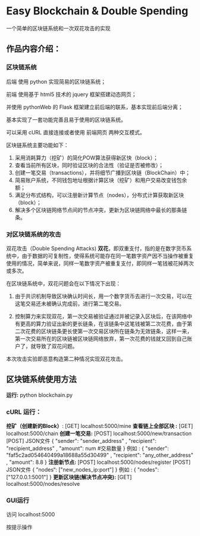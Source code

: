# Easy Blockchain & Double Spending
一个简单的区块链系统和一次双花攻击的实现

  ## 作品内容介绍：  

### 区块链系统  

后端 使用 python 实现简易的区块链系统；  

前端 使用基于 html5 技术的 jquery 框架搭建动态网页；  

并使用 pythonWeb 的 Flask 框架建立前后端的联系，基本实现前后端分离；  

基本实现了一套功能完善且易于使用的区块链系统。  

可以采用 cURL 直接连接或者使用 前端网页 两种交互模式。  

区块链系统主要功能如下：  

1. 采用消耗算力（挖矿）的简化POW算法获得新区快（block）；  
2. 查看当前所有区块，同时验证区块的合法性（验证是否被修改）；  
3.  创建一笔交易（transactions），并将细节广播到区块链（BlockChain）中；  
4.  简易账户系统，不同钱包地址根据计算区块（挖矿）和用户交易改变钱包余额；  
5. 满足分布式结构，可以注册新计算节点（nodes），分布式计算获取新区块（block）； 
6.  解决多个区块链网络节点间的节点冲突，更新为区块链网络中最长的那条链条。  

### 对区块链系统的攻击  

双花攻击（Double Spending Attacks)   **双花**，即双重支付，指的是在数字货币系统中，由于数据的可复制性，使得系统可能存在同一笔数字资产因不当操作被重复使用的情况，简单来说，同样一笔数字资产被重复支付，即同样一笔钱被花掉两次或多次。  

在区块链系统中，双花问题会在以下情况下出现：  

1. 由于共识机制导致区块确认时间长，用一个数字货币去进行一次交易，可以在这笔交易还未被确认完成前，进行第二笔交易。  

2. 控制算力来实现双花，第一次交易被验证通过并被记录入区块后，在该网络中有更高的算力验证出新的更长链条，在该链条中这笔钱被第二次花费，由于第二次花费的区块链条更长使第一次交易区块所在链条为无效链条，这样一来，第一次交易所在的区块链被区块链网络放弃，第一次花费的钱就又回到自己账户了，就导致了双花问题。 

本次攻击实验即恶意构造第二种情况实现双花攻击。     

## 区块链系统使用方法

**运行:** python blockchain.py

### cURL 运行：
**挖矿（创建新的Block）**:  [GET] localhost:5000/mine
**查看链上全部区块 :** [GET] localhost:5000/chain
**创建一笔交易:** [POST] localhost:5000/new/transaction
        [POST] JSON文件
        {
            "sender": "sender_address" ,
            "recipient": "recipient_address" ,
            "amount": num #交易数量
        }
        例如 : { "sender": "faf5c2ad054640499a18688a55d30499" ,
                "recipient": "any_other_address" ,
                "amount": 8.8 } 
**注册新节点:** [POST] localhost:5000/nodes/register
        [POST] JSON文件
        { 
            ”nodes“: ["new_nodes_ip:port"] 
        }
        例如 : { "nodes":["127.0.0.1:5001"] }
**更新区块链(解决节点冲突):** [GET] localhost:5000/nodes/resolve

### GUI运行

访问 localhost:5000

按提示操作


